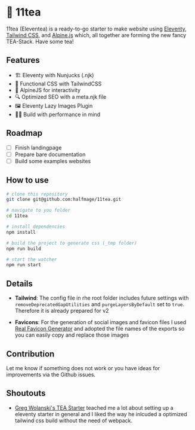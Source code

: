 # 🍵 11tea

11tea (Eleventea) is a ready-to-go starter to make website using [Eleventy](https://www.11ty.dev), [Tailwind CSS](https://tailwindcss.com), and [Alpine.js](https://github.com/alpinejs/alpine) which, all together are forming the new fancy TEA-Stack. Have some tea!

## Features

- 🏗 Eleventy with Nunjucks (.njk)
- 🧱 Functional CSS with TailwindCSS
- 🗻 AlpineJS for interactivity
- 🔍 Optimized SEO with a meta.njk file
- 🖼 Eleventy Lazy Images Plugin
- 🏃‍♀️ Build with performance in mind

## Roadmap

- [ ] Finish landingpage
- [ ] Prepare bare documentation
- [ ] Build some examples websites

## How to use

```bash
# clone this repository
git clone git@github.com:halfmage/11tea.git

# navigate to you folder
cd 11tea

# install dependencies
npm install

# build the project to generate css (_tmp folder)
npm run build

# start the watcher
npm run start
```

## Details

- **Tailwind**: The config file in rhe root folder includes future settings with `removeDeprecatedGapUtilities` and `purgeLayersByDefault` set to `true`. Therefore it is already prepared for v2

- **Favicons**: For the generation of social images and favicon files I used [Real Favicon Generator](https://realfavicongenerator.net/) and adopted the file names of the exports so you can easily copy and replace those images

## Contribution

Let me know if something does not work or you have ideas for improvements via the Github issues.

## Shoutouts

- [Greg Wolanski's TEA Starter](https://github.com/gregwolanski/eleventy-tailwindcss-alpinejs-starter) teached me a lot about setting up a eleventy starter in general and I liked the way he inlcuded a optimized tailwind css build without the need of webpack.
